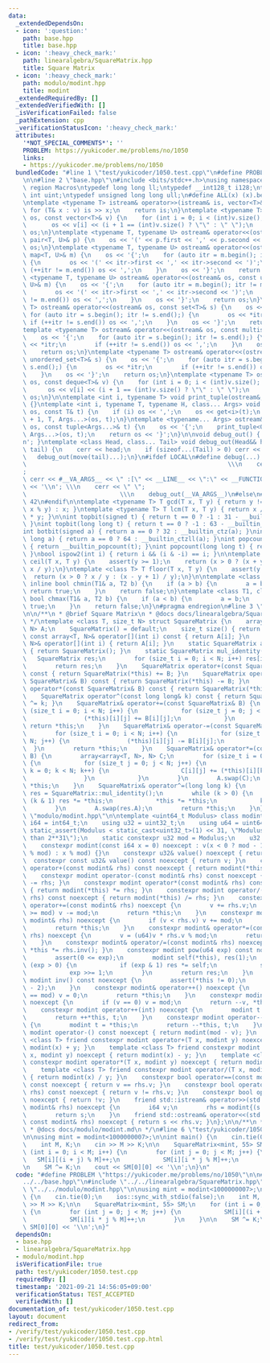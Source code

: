 ```yaml
---
data:
  _extendedDependsOn:
  - icon: ':question:'
    path: base.hpp
    title: base.hpp
  - icon: ':heavy_check_mark:'
    path: linearalgebra/SquareMatrix.hpp
    title: Square Matrix
  - icon: ':heavy_check_mark:'
    path: modulo/modint.hpp
    title: modint
  _extendedRequiredBy: []
  _extendedVerifiedWith: []
  _isVerificationFailed: false
  _pathExtension: cpp
  _verificationStatusIcon: ':heavy_check_mark:'
  attributes:
    '*NOT_SPECIAL_COMMENTS*': ''
    PROBLEM: https://yukicoder.me/problems/no/1050
    links:
    - https://yukicoder.me/problems/no/1050
  bundledCode: "#line 1 \"test/yukicoder/1050.test.cpp\"\n#define PROBLEM \"https://yukicoder.me/problems/no/1050\"\
    \n\n#line 2 \"base.hpp\"\n#include <bits/stdc++.h>\nusing namespace std;\n#pragma\
    \ region Macros\ntypedef long long ll;\ntypedef __int128_t i128;\ntypedef unsigned\
    \ int uint;\ntypedef unsigned long long ull;\n#define ALL(x) (x).begin(), (x).end()\n\
    \ntemplate <typename T> istream& operator>>(istream& is, vector<T>& v) {\n   \
    \ for (T& x : v) is >> x;\n    return is;\n}\ntemplate <typename T> ostream& operator<<(ostream&\
    \ os, const vector<T>& v) {\n    for (int i = 0; i < (int)v.size(); i++) {\n \
    \       os << v[i] << (i + 1 == (int)v.size() ? \"\" : \" \");\n    }\n    return\
    \ os;\n}\ntemplate <typename T, typename U> ostream& operator<<(ostream& os, const\
    \ pair<T, U>& p) {\n    os << '(' << p.first << ',' << p.second << ')';\n    return\
    \ os;\n}\ntemplate <typename T, typename U> ostream& operator<<(ostream& os, const\
    \ map<T, U>& m) {\n    os << '{';\n    for (auto itr = m.begin(); itr != m.end();)\
    \ {\n        os << '(' << itr->first << ',' << itr->second << ')';\n        if\
    \ (++itr != m.end()) os << ',';\n    }\n    os << '}';\n    return os;\n}\ntemplate\
    \ <typename T, typename U> ostream& operator<<(ostream& os, const unordered_map<T,\
    \ U>& m) {\n    os << '{';\n    for (auto itr = m.begin(); itr != m.end();) {\n\
    \        os << '(' << itr->first << ',' << itr->second << ')';\n        if (++itr\
    \ != m.end()) os << ',';\n    }\n    os << '}';\n    return os;\n}\ntemplate <typename\
    \ T> ostream& operator<<(ostream& os, const set<T>& s) {\n    os << '{';\n   \
    \ for (auto itr = s.begin(); itr != s.end();) {\n        os << *itr;\n       \
    \ if (++itr != s.end()) os << ',';\n    }\n    os << '}';\n    return os;\n}\n\
    template <typename T> ostream& operator<<(ostream& os, const multiset<T>& s) {\n\
    \    os << '{';\n    for (auto itr = s.begin(); itr != s.end();) {\n        os\
    \ << *itr;\n        if (++itr != s.end()) os << ',';\n    }\n    os << '}';\n\
    \    return os;\n}\ntemplate <typename T> ostream& operator<<(ostream& os, const\
    \ unordered_set<T>& s) {\n    os << '{';\n    for (auto itr = s.begin(); itr !=\
    \ s.end();) {\n        os << *itr;\n        if (++itr != s.end()) os << ',';\n\
    \    }\n    os << '}';\n    return os;\n}\ntemplate <typename T> ostream& operator<<(ostream&\
    \ os, const deque<T>& v) {\n    for (int i = 0; i < (int)v.size(); i++) {\n  \
    \      os << v[i] << (i + 1 == (int)v.size() ? \"\" : \" \");\n    }\n    return\
    \ os;\n}\n\ntemplate <int i, typename T> void print_tuple(ostream&, const T&)\
    \ {}\ntemplate <int i, typename T, typename H, class... Args> void print_tuple(ostream&\
    \ os, const T& t) {\n    if (i) os << ',';\n    os << get<i>(t);\n    print_tuple<i\
    \ + 1, T, Args...>(os, t);\n}\ntemplate <typename... Args> ostream& operator<<(ostream&\
    \ os, const tuple<Args...>& t) {\n    os << '{';\n    print_tuple<0, tuple<Args...>,\
    \ Args...>(os, t);\n    return os << '}';\n}\n\nvoid debug_out() { cerr << '\\\
    n'; }\ntemplate <class Head, class... Tail> void debug_out(Head&& head, Tail&&...\
    \ tail) {\n    cerr << head;\n    if (sizeof...(Tail) > 0) cerr << \", \";\n \
    \   debug_out(move(tail)...);\n}\n#ifdef LOCAL\n#define debug(...)           \
    \                                                        \\\n    cerr << \" \"\
    ;                                                                     \\\n   \
    \ cerr << #__VA_ARGS__ << \" :[\" << __LINE__ << \":\" << __FUNCTION__ << \"]\"\
    \ << '\\n'; \\\n    cerr << \" \";                                           \
    \                          \\\n    debug_out(__VA_ARGS__)\n#else\n#define debug(...)\
    \ 42\n#endif\n\ntemplate <typename T> T gcd(T x, T y) { return y != 0 ? gcd(y,\
    \ x % y) : x; }\ntemplate <typename T> T lcm(T x, T y) { return x / gcd(x, y)\
    \ * y; }\n\nint topbit(signed t) { return t == 0 ? -1 : 31 - __builtin_clz(t);\
    \ }\nint topbit(long long t) { return t == 0 ? -1 : 63 - __builtin_clzll(t); }\n\
    int botbit(signed a) { return a == 0 ? 32 : __builtin_ctz(a); }\nint botbit(long\
    \ long a) { return a == 0 ? 64 : __builtin_ctzll(a); }\nint popcount(signed t)\
    \ { return __builtin_popcount(t); }\nint popcount(long long t) { return __builtin_popcountll(t);\
    \ }\nbool ispow2(int i) { return i && (i & -i) == i; }\n\ntemplate <class T> T\
    \ ceil(T x, T y) {\n    assert(y >= 1);\n    return (x > 0 ? (x + y - 1) / y :\
    \ x / y);\n}\ntemplate <class T> T floor(T x, T y) {\n    assert(y >= 1);\n  \
    \  return (x > 0 ? x / y : (x - y + 1) / y);\n}\n\ntemplate <class T1, class T2>\
    \ inline bool chmin(T1& a, T2 b) {\n    if (a > b) {\n        a = b;\n       \
    \ return true;\n    }\n    return false;\n}\ntemplate <class T1, class T2> inline\
    \ bool chmax(T1& a, T2 b) {\n    if (a < b) {\n        a = b;\n        return\
    \ true;\n    }\n    return false;\n}\n#pragma endregion\n#line 3 \"linearalgebra/SquareMatrix.hpp\"\
    \n\n/**\n * @brief Square Matrix\n * @docs docs/linearalgebra/SquareMatrix.md\n\
    \ */\ntemplate <class T, size_t N> struct SquareMatrix {\n    array<array<T, N>,\
    \ N> A;\n    SquareMatrix() = default;\n    size_t size() { return N; }\n    inline\
    \ const array<T, N>& operator[](int i) const { return A[i]; }\n    inline array<T,\
    \ N>& operator[](int i) { return A[i]; }\n    static SquareMatrix add_identity()\
    \ { return SquareMatrix(); }\n    static SquareMatrix mul_identity() {\n     \
    \   SquareMatrix res;\n        for (size_t i = 0; i < N; i++) res[i][i] = 1;\n\
    \        return res;\n    }\n    SquareMatrix operator+(const SquareMatrix& B)\
    \ const { return SquareMatrix(*this) += B; }\n    SquareMatrix operator-(const\
    \ SquareMatrix& B) const { return SquareMatrix(*this) -= B; }\n    SquareMatrix\
    \ operator*(const SquareMatrix& B) const { return SquareMatrix(*this) *= B; }\n\
    \    SquareMatrix operator^(const long long& k) const { return SquareMatrix(*this)\
    \ ^= k; }\n    SquareMatrix& operator+=(const SquareMatrix& B) {\n        for\
    \ (size_t i = 0; i < N; i++) {\n            for (size_t j = 0; j < N; j++) {\n\
    \                (*this)[i][j] += B[i][j];\n            }\n        }\n       \
    \ return *this;\n    }\n    SquareMatrix& operator-=(const SquareMatrix& B) {\n\
    \        for (size_t i = 0; i < N; i++) {\n            for (size_t j = 0; j <\
    \ N; j++) {\n                (*this)[i][j] -= B[i][j];\n            }\n      \
    \  }\n        return *this;\n    }\n    SquareMatrix& operator*=(const SquareMatrix&\
    \ B) {\n        array<array<T, N>, N> C;\n        for (size_t i = 0; i < N; i++)\
    \ {\n            for (size_t j = 0; j < N; j++) {\n                for (size_t\
    \ k = 0; k < N; k++) {\n                    C[i][j] += (*this)[i][k] * B[k][j];\n\
    \                }\n            }\n        }\n        A.swap(C);\n        return\
    \ *this;\n    }\n    SquareMatrix& operator^=(long long k) {\n        SquareMatrix\
    \ res = SquareMatrix::mul_identity();\n        while (k > 0) {\n            if\
    \ (k & 1) res *= *this;\n            *this *= *this;\n            k >>= 1LL;\n\
    \        }\n        A.swap(res.A);\n        return *this;\n    }\n};\n#line 5\
    \ \"modulo/modint.hpp\"\n\ntemplate <uint64_t Modulus> class modint {\n    using\
    \ i64 = int64_t;\n    using u32 = uint32_t;\n    using u64 = uint64_t;\n\n   \
    \ static_assert(Modulus < static_cast<uint32_t>(1) << 31, \"Modulus must be less\
    \ than 2**31\");\n    static constexpr u32 mod = Modulus;\n    u32 v;\n\npublic:\n\
    \    constexpr modint(const i64 x = 0) noexcept : v(x < 0 ? mod - 1 - (-(x + 1)\
    \ % mod) : x % mod) {}\n    constexpr u32& value() noexcept { return v; }\n  \
    \  constexpr const u32& value() const noexcept { return v; }\n    constexpr modint\
    \ operator+(const modint& rhs) const noexcept { return modint(*this) += rhs; }\n\
    \    constexpr modint operator-(const modint& rhs) const noexcept { return modint(*this)\
    \ -= rhs; }\n    constexpr modint operator*(const modint& rhs) const noexcept\
    \ { return modint(*this) *= rhs; }\n    constexpr modint operator/(const modint&\
    \ rhs) const noexcept { return modint(*this) /= rhs; }\n    constexpr modint&\
    \ operator+=(const modint& rhs) noexcept {\n        v += rhs.v;\n        if (v\
    \ >= mod) v -= mod;\n        return *this;\n    }\n    constexpr modint& operator-=(const\
    \ modint& rhs) noexcept {\n        if (v < rhs.v) v += mod;\n        v -= rhs.v;\n\
    \        return *this;\n    }\n    constexpr modint& operator*=(const modint&\
    \ rhs) noexcept {\n        v = (u64)v * rhs.v % mod;\n        return *this;\n\
    \    }\n    constexpr modint& operator/=(const modint& rhs) noexcept { return\
    \ *this *= rhs.inv(); }\n    constexpr modint pow(u64 exp) const noexcept {\n\
    \        assert(0 <= exp);\n        modint self(*this), res(1);\n        while\
    \ (exp > 0) {\n            if (exp & 1) res *= self;\n            self *= self;\n\
    \            exp >>= 1;\n        }\n        return res;\n    }\n    constexpr\
    \ modint inv() const noexcept {\n        assert(*this != 0);\n        return pow(mod\
    \ - 2);\n    }\n    constexpr modint& operator++() noexcept {\n        if (++v\
    \ == mod) v = 0;\n        return *this;\n    }\n    constexpr modint& operator--()\
    \ noexcept {\n        if (v == 0) v = mod;\n        return --v, *this;\n    }\n\
    \    constexpr modint operator++(int) noexcept {\n        modint t = *this;\n\
    \        return ++*this, t;\n    }\n    constexpr modint operator--(int) noexcept\
    \ {\n        modint t = *this;\n        return --*this, t;\n    }\n    constexpr\
    \ modint operator-() const noexcept { return modint(mod - v); }\n    template\
    \ <class T> friend constexpr modint operator+(T x, modint y) noexcept { return\
    \ modint(x) + y; }\n    template <class T> friend constexpr modint operator-(T\
    \ x, modint y) noexcept { return modint(x) - y; }\n    template <class T> friend\
    \ constexpr modint operator*(T x, modint y) noexcept { return modint(x) * y; }\n\
    \    template <class T> friend constexpr modint operator/(T x, modint y) noexcept\
    \ { return modint(x) / y; }\n    constexpr bool operator==(const modint& rhs)\
    \ const noexcept { return v == rhs.v; }\n    constexpr bool operator!=(const modint&\
    \ rhs) const noexcept { return v != rhs.v; }\n    constexpr bool operator!() const\
    \ noexcept { return !v; }\n    friend std::istream& operator>>(std::istream& s,\
    \ modint& rhs) noexcept {\n        i64 v;\n        rhs = modint{(s >> v, v)};\n\
    \        return s;\n    }\n    friend std::ostream& operator<<(std::ostream& s,\
    \ const modint& rhs) noexcept { return s << rhs.v; }\n};\n\n/**\n * @brief modint\n\
    \ * @docs docs/modulo/modint.md\n */\n#line 6 \"test/yukicoder/1050.test.cpp\"\
    \n\nusing mint = modint<1000000007>;\n\nint main() {\n    cin.tie(0);\n    ios::sync_with_stdio(false);\n\
    \    int M, K;\n    cin >> M >> K;\n\n    SquareMatrix<mint, 55> SM;\n    for\
    \ (int i = 0; i < M; i++) {\n        for (int j = 0; j < M; j++) {\n         \
    \   SM[i][(i + j) % M]++;\n            SM[i][i * j % M]++;\n        }\n    }\n\
    \n    SM ^= K;\n    cout << SM[0][0] << '\\n';\n}\n"
  code: "#define PROBLEM \"https://yukicoder.me/problems/no/1050\"\n\n#include \"\
    ../../base.hpp\"\n#include \"../../linearalgebra/SquareMatrix.hpp\"\n#include\
    \ \"../../modulo/modint.hpp\"\n\nusing mint = modint<1000000007>;\n\nint main()\
    \ {\n    cin.tie(0);\n    ios::sync_with_stdio(false);\n    int M, K;\n    cin\
    \ >> M >> K;\n\n    SquareMatrix<mint, 55> SM;\n    for (int i = 0; i < M; i++)\
    \ {\n        for (int j = 0; j < M; j++) {\n            SM[i][(i + j) % M]++;\n\
    \            SM[i][i * j % M]++;\n        }\n    }\n\n    SM ^= K;\n    cout <<\
    \ SM[0][0] << '\\n';\n}"
  dependsOn:
  - base.hpp
  - linearalgebra/SquareMatrix.hpp
  - modulo/modint.hpp
  isVerificationFile: true
  path: test/yukicoder/1050.test.cpp
  requiredBy: []
  timestamp: '2021-09-21 14:56:05+09:00'
  verificationStatus: TEST_ACCEPTED
  verifiedWith: []
documentation_of: test/yukicoder/1050.test.cpp
layout: document
redirect_from:
- /verify/test/yukicoder/1050.test.cpp
- /verify/test/yukicoder/1050.test.cpp.html
title: test/yukicoder/1050.test.cpp
---
```

